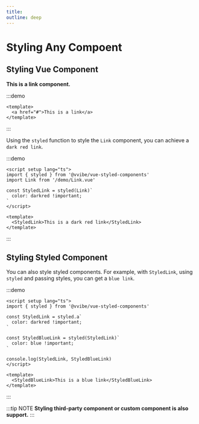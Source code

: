 ```yaml
---
title:
outline: deep
---
```


# Styling Any Compoent

## Styling Vue Component

**This is a link component.**

:::demo

```vue
<template>
  <a href="#">This is a link</a>
</template>
```

:::

Using the `styled` function to style the `Link` component, you can achieve a `dark red link`.

:::demo

```vue
<script setup lang="ts">
import { styled } from '@vvibe/vue-styled-components'
import Link from '/demo/Link.vue'

const StyledLink = styled(Link)`
  color: darkred !important;
`
</script>

<template>
  <StyledLink>This is a dark red link</StyledLink>
</template>
```

:::

## Styling Styled Component

You can also style styled components. For example, with `StyledLink`, using `styled` and passing styles, you can get
a `blue link`.

:::demo

```vue
<script setup lang="ts">
import { styled } from '@vvibe/vue-styled-components'

const StyledLink = styled.a`
  color: darkred !important;
`

const StyledBlueLink = styled(StyledLink)`
  color: blue !important;
`

console.log(StyledLink, StyledBlueLink)
</script>

<template>
  <StyledBlueLink>This is a blue link</StyledBlueLink>
</template>
```

:::

:::tip NOTE
**Styling third-party component or custom component is also support.**
:::
